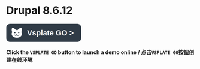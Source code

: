# Drupal 8.6.12

<a href="https://www.vsplate.com/?docker-compose=https://github.com/vsplate/dcenvs/drupal/8.6.12"><img alt="VSPLATE GO" src="https://raw.githubusercontent.com/vsplate/images/master/vsgo_btn.png" width="200px"></a>

**Click the `VSPLATE GO` button to launch a demo online / 点击`VSPLATE GO`按钮创建在线环境**